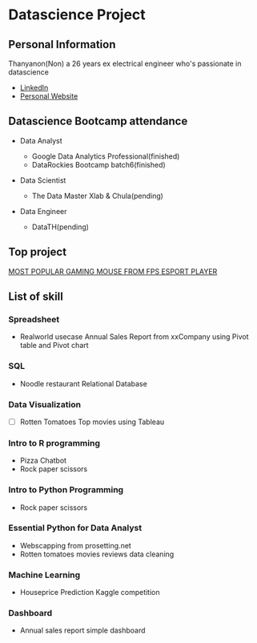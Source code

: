 # Datascience Project

## Personal Information

Thanyanon(Non) a 26 years ex electrical engineer who's passionate in datascience

- [LinkedIn](https://www.linkedin.com/in/thanyanon-saetang-b17a20235/)
- [Personal Website](https://thanyanonsa.wordpress.com/)

## Datascience Bootcamp attendance

- Data Analyst
  - Google Data Analytics Professional(finished)
  - DataRockies Bootcamp batch6(finished)
  
- Data Scientist  
  - The Data Master Xlab & Chula(pending)

- Data Engineer
  - DataTH(pending)

## Top project

[MOST POPULAR GAMING MOUSE FROM FPS ESPORT PLAYER](https://thanyanonsa.wordpress.com/2023/01/16/most-popular-gaming-mouse-from-fps-esport-player/)
  
## List of skill

### Spreadsheet

- Realworld usecase Annual Sales Report from xxCompany using Pivot table and Pivot chart

### SQL

- Noodle restaurant Relational Database

### Data Visualization

- [ ] Rotten Tomatoes Top movies using Tableau

### Intro to R programming

- Pizza Chatbot
- Rock paper scissors

### Intro to Python Programming

- Rock paper scissors

### Essential Python for Data Analyst

- Webscapping from prosetting.net
- Rotten tomatoes movies reviews data cleaning

### Machine Learning

- Houseprice Prediction Kaggle competition

### Dashboard

- Annual sales report simple dashboard
